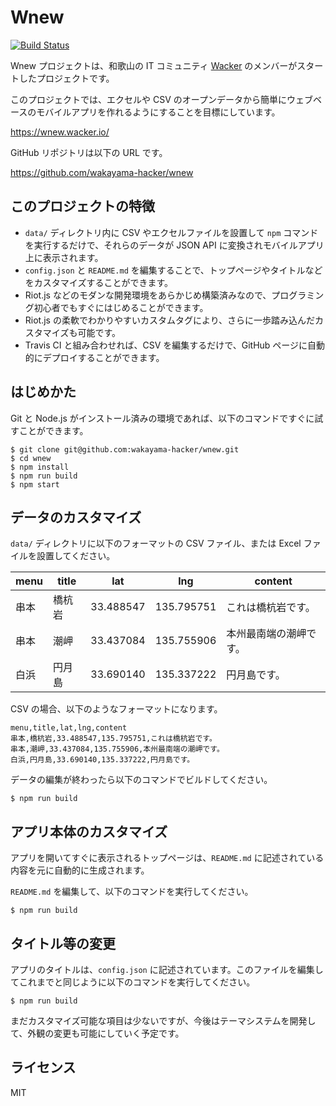 # Wnew

[![Build Status](https://travis-ci.org/wakayama-hacker/wnew.svg?branch=master)](https://travis-ci.org/wakayama-hacker/wnew)

Wnew プロジェクトは、和歌山の IT コミュニティ [Wacker](http://wacker.io/) のメンバーがスタートしたプロジェクトです。

このプロジェクトでは、エクセルや CSV のオープンデータから簡単にウェブベースのモバイルアプリを作れるようにすることを目標にしています。

https://wnew.wacker.io/

GitHub リポジトリは以下の URL です。

https://github.com/wakayama-hacker/wnew

## このプロジェクトの特徴

* `data/` ディレクトリ内に CSV やエクセルファイルを設置して `npm` コマンドを実行するだけで、それらのデータが JSON API に変換されモバイルアプリ上に表示されます。
* `config.json` と `README.md` を編集することで、トップページやタイトルなどをカスタマイズすることができます。
* Riot.js などのモダンな開発環境をあらかじめ構築済みなので、プログラミング初心者でもすぐにはじめることができます。
* Riot.js の柔軟でわかりやすいカスタムタグにより、さらに一歩踏み込んだカスタマイズも可能です。
* Travis CI と組み合わせれば、CSV を編集するだけで、GitHub ページに自動的にデプロイすることができます。

## はじめかた

Git と Node.js がインストール済みの環境であれば、以下のコマンドですぐに試すことができます。

```
$ git clone git@github.com:wakayama-hacker/wnew.git
$ cd wnew
$ npm install
$ npm run build
$ npm start
```

## データのカスタマイズ

`data/` ディレクトリに以下のフォーマットの CSV ファイル、または Excel ファイルを設置してください。

|menu|title|lat|lng|content|
|----|-----|---|---|-------|
|串本|橋杭岩|33.488547|135.795751|これは橋杭岩です。|
|串本|潮岬|33.437084|135.755906|本州最南端の潮岬です。|
|白浜|円月島|33.690140|135.337222|円月島です。|

CSV の場合、以下のようなフォーマットになります。

```
menu,title,lat,lng,content
串本,橋杭岩,33.488547,135.795751,これは橋杭岩です。
串本,潮岬,33.437084,135.755906,本州最南端の潮岬です。
白浜,円月島,33.690140,135.337222,円月島です。
```

データの編集が終わったら以下のコマンドでビルドしてください。

```
$ npm run build
```

## アプリ本体のカスタマイズ

アプリを開いてすぐに表示されるトップページは、`README.md` に記述されている内容を元に自動的に生成されます。

`README.md` を編集して、以下のコマンドを実行してください。

```
$ npm run build
```

## タイトル等の変更

アプリのタイトルは、`config.json` に記述されています。このファイルを編集してこれまでと同じように以下のコマンドを実行してください。

```
$ npm run build
```

まだカスタマイズ可能な項目は少ないですが、今後はテーマシステムを開発して、外観の変更も可能にしていく予定です。

## ライセンス

MIT
